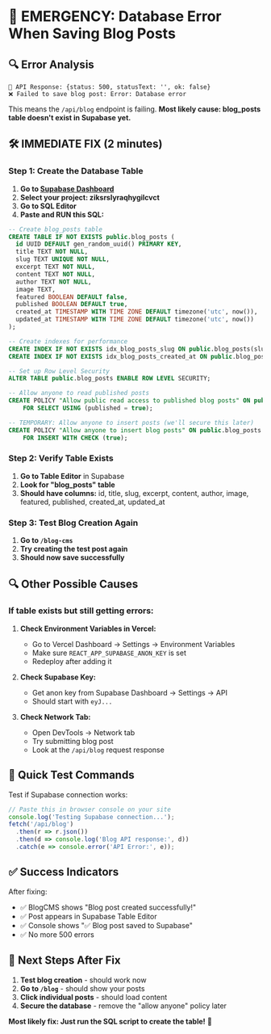 # 🚨 EMERGENCY: Database Error When Saving Blog Posts

## 🔍 **Error Analysis**
```
📡 API Response: {status: 500, statusText: '', ok: false}
❌ Failed to save blog post: Error: Database error
```

This means the `/api/blog` endpoint is failing. **Most likely cause: blog_posts table doesn't exist in Supabase yet.**

## 🛠️ **IMMEDIATE FIX (2 minutes)**

### **Step 1: Create the Database Table**

1. **Go to [Supabase Dashboard](https://supabase.com/dashboard)**
2. **Select your project: ziksrslyraqhygilcvct**
3. **Go to SQL Editor**
4. **Paste and RUN this SQL:**

```sql
-- Create blog_posts table
CREATE TABLE IF NOT EXISTS public.blog_posts (
  id UUID DEFAULT gen_random_uuid() PRIMARY KEY,
  title TEXT NOT NULL,
  slug TEXT UNIQUE NOT NULL,
  excerpt TEXT NOT NULL,
  content TEXT NOT NULL,
  author TEXT NOT NULL,
  image TEXT,
  featured BOOLEAN DEFAULT false,
  published BOOLEAN DEFAULT true,
  created_at TIMESTAMP WITH TIME ZONE DEFAULT timezone('utc', now()),
  updated_at TIMESTAMP WITH TIME ZONE DEFAULT timezone('utc', now())
);

-- Create indexes for performance
CREATE INDEX IF NOT EXISTS idx_blog_posts_slug ON public.blog_posts(slug);
CREATE INDEX IF NOT EXISTS idx_blog_posts_created_at ON public.blog_posts(created_at DESC);

-- Set up Row Level Security
ALTER TABLE public.blog_posts ENABLE ROW LEVEL SECURITY;

-- Allow anyone to read published posts
CREATE POLICY "Allow public read access to published blog posts" ON public.blog_posts
    FOR SELECT USING (published = true);

-- TEMPORARY: Allow anyone to insert posts (we'll secure this later)
CREATE POLICY "Allow anyone to insert blog posts" ON public.blog_posts
    FOR INSERT WITH CHECK (true);
```

### **Step 2: Verify Table Exists**

1. **Go to Table Editor** in Supabase
2. **Look for "blog_posts" table**
3. **Should have columns:** id, title, slug, excerpt, content, author, image, featured, published, created_at, updated_at

### **Step 3: Test Blog Creation Again**

1. **Go to `/blog-cms`**
2. **Try creating the test post again**
3. **Should now save successfully**

## 🔍 **Other Possible Causes**

### If table exists but still getting errors:

1. **Check Environment Variables in Vercel:**
   - Go to Vercel Dashboard → Settings → Environment Variables
   - Make sure `REACT_APP_SUPABASE_ANON_KEY` is set
   - Redeploy after adding it

2. **Check Supabase Key:**
   - Get anon key from Supabase Dashboard → Settings → API
   - Should start with `eyJ...`

3. **Check Network Tab:**
   - Open DevTools → Network tab
   - Try submitting blog post
   - Look at the `/api/blog` request response

## 🧪 **Quick Test Commands**

Test if Supabase connection works:

```javascript
// Paste this in browser console on your site
console.log('Testing Supabase connection...');
fetch('/api/blog')
  .then(r => r.json())
  .then(d => console.log('Blog API response:', d))
  .catch(e => console.error('API Error:', e));
```

## ✅ **Success Indicators**

After fixing:
- ✅ BlogCMS shows "Blog post created successfully!"
- ✅ Post appears in Supabase Table Editor
- ✅ Console shows "✅ Blog post saved to Supabase"
- ✅ No more 500 errors

## 🚀 **Next Steps After Fix**

1. **Test blog creation** - should work now
2. **Go to `/blog`** - should show your posts
3. **Click individual posts** - should load content
4. **Secure the database** - remove the "allow anyone" policy later

**Most likely fix: Just run the SQL script to create the table!** 🎯 